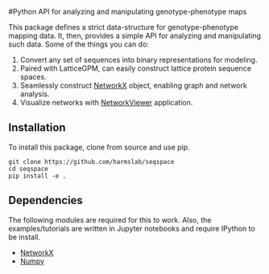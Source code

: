 
#Python API for analyzing and manipulating genotype-phenotype maps

This package defines a strict data-structure for genotype-phenotype mapping data.
It, then, provides a simple API for analyzing and manipulating such data. Some of
the things you can do:  

1. Convert any set of sequences into binary representations for modeling.
2. Paired with LatticeGPM, can easily construct lattice protein sequence spaces.
3. Seamlessly construct [NetworkX](https://networkx.github.io) object, enabling graph and network analysis.
4. Visualize networks with [NetworkViewer](https://github.com/harmslab/NetworkViewer) application.

## Installation

To install this package, clone from source and use pip.

```
git clone https://github.com/harmslab/seqspace
cd seqspace
pip install -e .
```

## Dependencies

The following modules are required for this to work. Also, the examples/tutorials are written in Jupyter notebooks and require IPython to be install.

* [NetworkX](https://networkx.github.io/)
* [Numpy](http://www.numpy.org/)
